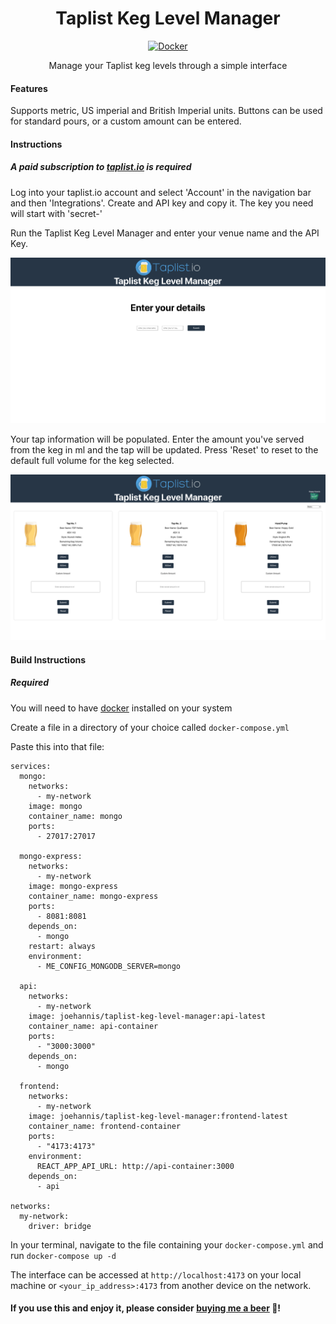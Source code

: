 <h1 align="center">
  <strong>Taplist Keg Level Manager</strong>
</h1>

<p align="center">
  <a href="https://hub.docker.com/r/joehannis/taplist-keg-level-manager">
    <img src="https://img.shields.io/badge/-Docker-2496ED?style=for-the-badge&logo=docker&logoColor=white" alt="Docker">
  </a>
</p>

<p align="center">
  Manage your Taplist keg levels through a simple interface
</p>

#### Features

Supports metric, US imperial and British Imperial units. Buttons can be used for standard pours, or a custom amount can be entered.

#### Instructions

##### A paid subscription to [taplist.io](https://taplist.io) is required

Log into your taplist.io account and select 'Account' in the navigation bar and then 'Integrations'. Create and API key and copy it. The key you need will start with 'secret-'

Run the Taplist Keg Level Manager and enter your venue name and the API Key.

![](./taplist-keg-level-manager-first.png)

Your tap information will be populated. Enter the amount you've served from the keg in ml and the tap will be updated. Press 'Reset' to reset to the default full volume for the keg selected.

![](./taplist-keg-level-manager-main.png)

#### Build Instructions

##### Required

You will need to have [docker](https://www.docker.com) installed on your system

Create a file in a directory of your choice called ```docker-compose.yml```

Paste this into that file:

```
services:
  mongo:
    networks:
      - my-network
    image: mongo
    container_name: mongo
    ports:
      - 27017:27017

  mongo-express:
    networks:
      - my-network
    image: mongo-express
    container_name: mongo-express
    ports:
      - 8081:8081
    depends_on:
      - mongo
    restart: always
    environment:
      - ME_CONFIG_MONGODB_SERVER=mongo

  api:
    networks:
      - my-network
    image: joehannis/taplist-keg-level-manager:api-latest
    container_name: api-container
    ports:
      - "3000:3000"
    depends_on:
      - mongo

  frontend:
    networks:
      - my-network
    image: joehannis/taplist-keg-level-manager:frontend-latest
    container_name: frontend-container
    ports:
      - "4173:4173"
    environment:
      REACT_APP_API_URL: http://api-container:3000
    depends_on:
      - api

networks:
  my-network:
    driver: bridge
```
In your terminal, navigate to the file containing your ```docker-compose.yml``` and run ```docker-compose up -d```

The interface can be accessed at ```http://localhost:4173``` on your local machine or ```<your_ip_address>:4173``` from another device on the network.

#### If you use this and enjoy it, please consider [buying me a beer](https://www.buymeacoffee.com/joehannisjp) 🍺!
